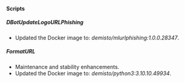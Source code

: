 
#### Scripts

##### DBotUpdateLogoURLPhishing

- Updated the Docker image to: *demisto/mlurlphishing:1.0.0.28347*.

##### FormatURL

- Maintenance and stability enhancements.
- Updated the Docker image to: *demisto/python3:3.10.10.49934*.
